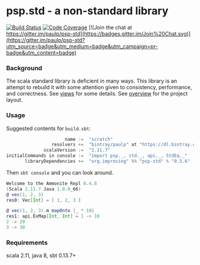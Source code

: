 psp.std - a non-standard library
================================

[![Build Status](https://travis-ci.org/paulp/psp-std.svg?branch=master)](https://travis-ci.org/paulp/psp-std) [![Code Coverage](http://codecov.io/github/paulp/psp-std/coverage.svg?branch=master)](http://codecov.io/github/paulp/psp-std?branch=master) [![Join the chat at https://gitter.im/paulp/psp-std](https://badges.gitter.im/Join%20Chat.svg)](https://gitter.im/paulp/psp-std?utm_source=badge&utm_medium=badge&utm_campaign=pr-badge&utm_content=badge)

### Background

The scala standard library is deficient in many ways. This library is an attempt to rebuild it with some attention given to consistency, performance, and correctness. See [views](doc/views.md) for some details. See [overview](doc/overview.md) for the project layout.

### Usage

Suggested contents for `build.sbt`:

```scala
                      name :=  "scratch"
                 resolvers +=  "bintray/paulp" at "https://dl.bintray.com/paulp/maven"
              scalaVersion :=  "2.11.7"
initialCommands in console :=  "import psp._, std._, api._, StdEq._"
       libraryDependencies +=  "org.improving" %% "psp-std" % "0.5.6"
```

Then `sbt console` and you can look around.
```scala
Welcome to the Ammonite Repl 0.4.8
(Scala 2.11.7 Java 1.8.0_66)
@ vec(1, 2, 3)
res0: Vec[Int] = [ 1, 2, 3 ]

@ vec(1, 2, 3).m mapOnto (_ * 10)
res1: api.ExMap[Int, Int] = 1 -> 10
2 -> 20
3 -> 30
```

### Requirements

scala 2.11, java 8, sbt 0.13.7+
